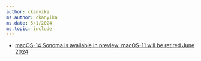 ```yaml
---
author: ckanyika
ms.author: ckanyika
ms.date: 5/1/2024
ms.topic: include
---
```


- [macOS-14 Sonoma is available in preview, macOS-11 will be retired June 2024](#macos-14-sonoma-is-available-in-preview-macos-11-will-be-retired-june-2024)


